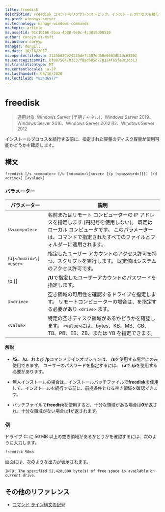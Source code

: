 ```yaml
---
title: freedisk
description: Freedisk コマンドのリファレンストピック。インストールプロセスを続行する前に、指定されたディスク容量が使用可能かどうかを確認します。
ms.prod: windows-server
ms.technology: manage-windows-commands
ms.topic: article
ms.assetid: 91c15166-5baa-4b80-9e0c-4cd815d00530
author: coreyp-at-msft
ms.author: coreyp
manager: dongill
ms.date: 10/16/2017
ms.openlocfilehash: 2135bd24e24235de7c687ed58e0603db20c68262
ms.sourcegitcommit: bf887504703337f8ad685d778124f65fe8c3dc13
ms.translationtype: MT
ms.contentlocale: ja-JP
ms.lasthandoff: 05/16/2020
ms.locfileid: "83436977"
---
```

# <a name="freedisk"></a>freedisk

> 適用対象: Windows Server (半期チャネル)、Windows Server 2019、Windows Server 2016、Windows Server 2012 R2、Windows Server 2012

インストールプロセスを続行する前に、指定された容量のディスク容量が使用可能かどうかを確認します。

## <a name="syntax"></a>構文

```
freedisk [/s <computer> [/u [<domain>\]<user> [/p [<password>]]]] [/d <drive>] [<value>]
```

### <a name="parameters"></a>パラメーター

| パラメーター | 説明 |
| --------- | ----------- |
| /s`<computer>` | 名前またはリモート コンピューターの IP アドレスを指定します (円記号を使用しない)。 既定はローカル コンピュータです。 このパラメーターは、コマンドで指定されたすべてのファイルとフォルダーに適用されます。 |
| /u`[<domain>\]<user>` | 指定したユーザー アカウントのアクセス許可を持つ、スクリプトを実行します。 既定値はシステムのアクセス許可です。 |
| /p [<password>] | **/U**で指定したユーザーアカウントのパスワードを指定します。 |
| d`<drive>` | 空き領域の可用性を確認するドライブを指定します。 リモートコンピューターの場合は、を指定する必要があり `<drive>` ます。 |
| `<value>` | 特定の空きディスク領域があるかどうかを確認します。 `<value>`には、bytes、KB、MB、GB、TB、PB、EB、ZB、または YB を指定できます。 |

#### <a name="remarks"></a>解説

- **/S、** **/u**、および **/p**コマンドラインオプションは、 **/s**を使用する場合にのみ使用できます。 ユーザーのパスワードを指定するには、 **/u**で **/p**を使用する必要があります。

- 無人インストールの場合は、インストールバッチファイルで**freedisk**を使用して、インストールを続行する前に、前提条件となる空き領域を確認できます。

- バッチファイルで**freedisk**を使用すると、十分な領域がある場合は**0**が返され、十分な領域がない場合は**1**が返されます。

### <a name="examples"></a>例

ドライブ C: に 50 MB 以上の空き領域があるかどうかを確認するには、次のように入力します。

```
freedisk 50mb
```

画面には、次のような出力が表示されます。

```
INFO: The specified 52,428,800 byte(s) of free space is available on current drive.
```

## <a name="additional-references"></a>その他のリファレンス

- [コマンド ライン構文の記号](command-line-syntax-key.md)
